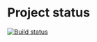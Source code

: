 # Project status
[![Build status](https://ci.appveyor.com/api/projects/status/s0325ldyduh866gw?svg=true)](https://ci.appveyor.com/project/VladimsKov/ajs-7-1)